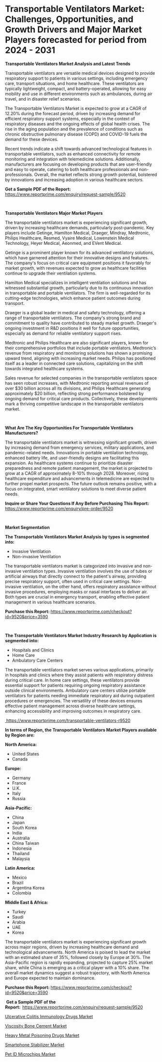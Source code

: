 <p><h1>Transportable Ventilators Market: Challenges, Opportunities, and Growth Drivers and Major Market Players forecasted for period from 2024 - 2031</h1></p><p><strong>Transportable Ventilators Market Analysis and Latest Trends</strong></p>
<p><p>Transportable ventilators are versatile medical devices designed to provide respiratory support to patients in various settings, including emergency care, transport situations, and home healthcare. These ventilators are typically lightweight, compact, and battery-operated, allowing for easy mobility and use in different environments such as ambulances, during air travel, and in disaster relief scenarios. </p><p>The Transportable Ventilators Market is expected to grow at a CAGR of 12.20% during the forecast period, driven by increasing demand for efficient respiratory support systems, especially in the context of respiratory diseases and the ongoing effects of global health crises. The rise in the aging population and the prevalence of conditions such as chronic obstructive pulmonary disease (COPD) and COVID-19 fuels the demand for these devices.</p><p>Recent trends indicate a shift towards advanced technological features in transportable ventilators, such as enhanced connectivity for remote monitoring and integration with telemedicine solutions. Additionally, manufacturers are focusing on developing products that are user-friendly and easy to operate, catering to both healthcare professionals and non-professionals. Overall, the market reflects strong growth potential, bolstered by innovations and increasing adoption in various healthcare sectors.</p></p>
<p><strong>Get a Sample PDF of the Report:&nbsp;</strong> <a href="https://www.reportprime.com/enquiry/request-sample/9520?utm_campaign=1832&utm_medium=2&utm_source=Github&utm_content=ia&utm_term=28112024&utm_id=transportable-ventilators">https://www.reportprime.com/enquiry/request-sample/9520</a></p>
<p>&nbsp;</p>
<p><strong>Transportable Ventilators Major Market Players</strong></p>
<p><p>The transportable ventilators market is experiencing significant growth, driven by increasing healthcare demands, particularly post-pandemic. Key players include Getinge, Hamilton Medical, Draeger, Mindray, Medtronic, Philips Healthcare, Resmed, Vyaire Medical, Lowenstein Medical Technology, Heyer Medical, Aeonmed, and EVent Medical. </p><p>Getinge is a prominent player known for its advanced ventilatory solutions, which have garnered attention for their innovative designs and features. The company's focus on critical care equipment positions it favorably for market growth, with revenues expected to grow as healthcare facilities continue to upgrade their ventilation systems.</p><p>Hamilton Medical specializes in intelligent ventilation solutions and has witnessed substantial growth, particularly due to its continuous innovation in transportable and portable ventilators. The firm is well-regarded for its cutting-edge technologies, which enhance patient outcomes during transport.</p><p>Draeger is a global leader in medical and safety technology, offering a range of transportable ventilators. The company's strong brand and commitment to quality have contributed to steady market growth. Draeger's ongoing investment in R&D positions it well for future opportunities, especially as demand for reliable ventilatory support rises.</p><p>Medtronic and Philips Healthcare are also significant players, known for their comprehensive portfolios that include portable ventilators. Medtronic’s revenue from respiratory and monitoring solutions has shown a promising upward trend, aligning with increasing market needs. Philips has positioned itself as a leader in connected care solutions, capitalizing on the shift towards integrated healthcare systems.</p><p>Sales revenue for selected companies in the transportable ventilators space has seen robust increases, with Medtronic reporting annual revenues of over $30 billion across all its divisions, and Philips Healthcare generating approximately $20 billion, reflecting strong performance bolstered by ongoing demand for critical care products. Collectively, these developments mark a thriving competitive landscape in the transportable ventilators market.</p></p>
<p>&nbsp;</p>
<p><strong>What Are The Key Opportunities For Transportable Ventilators Manufacturers?</strong></p>
<p><p>The transportable ventilators market is witnessing significant growth, driven by increasing demand from emergency services, military applications, and pandemic-related needs. Innovations in portable ventilation technology, enhanced battery life, and user-friendly designs are facilitating this expansion. As healthcare systems continue to prioritize disaster preparedness and remote patient management, the market is projected to grow at a CAGR of approximately 8-10% through 2028. Moreover, rising healthcare expenditure and advancements in telemedicine are expected to further propel market prospects. The future outlook remains positive, with a focus on integrated, smart ventilatory solutions to meet diverse patient needs.</p></p>
<p><strong>Inquire or Share Your Questions If Any Before Purchasing This Report:</strong> <a href="https://www.reportprime.com/enquiry/pre-order/9520?utm_campaign=1832&utm_medium=2&utm_source=Github&utm_content=ia&utm_term=28112024&utm_id=transportable-ventilators">https://www.reportprime.com/enquiry/pre-order/9520</a></p>
<p>&nbsp;</p>
<p><strong>Market Segmentation</strong></p>
<p><strong>The Transportable Ventilators Market Analysis by types is segmented into:</strong></p>
<p><ul><li>Invasive Ventilation</li><li>Non-invasive Ventilation</li></ul></p>
<p><p>The transportable ventilators market is categorized into invasive and non-invasive ventilation types. Invasive ventilation involves the use of tubes or artificial airways that directly connect to the patient's airway, providing precise respiratory support, often used in critical care settings. Non-invasive ventilation, on the other hand, offers respiratory assistance without invasive procedures, employing masks or nasal interfaces to deliver air. Both types are crucial in emergency transport, enabling effective patient management in various healthcare scenarios.</p></p>
<p><strong>Purchase this Report:&nbsp;</strong><a href="https://www.reportprime.com/checkout?id=9520&price=3590&utm_campaign=1832&utm_medium=2&utm_source=Github&utm_content=ia&utm_term=28112024&utm_id=transportable-ventilators">https://www.reportprime.com/checkout?id=9520&price=3590</a></p>
<p>&nbsp;</p>
<p><strong>The Transportable Ventilators Market Industry Research by Application is segmented into:</strong></p>
<p><ul><li>Hospitals and Clinics</li><li>Home Care</li><li>Ambulatory Care Centers</li></ul></p>
<p><p>The transportable ventilators market serves various applications, primarily in hospitals and clinics where they assist patients with respiratory distress during critical care. In home care settings, these ventilators provide essential support for patients requiring ongoing respiratory assistance outside clinical environments. Ambulatory care centers utilize portable ventilators for patients needing immediate respiratory aid during outpatient procedures or emergencies. The versatility of these devices ensures effective patient management across diverse healthcare settings, enhancing accessibility and improving outcomes in respiratory care.</p></p>
<p><a href="https://www.reportprime.com/transportable-ventilators-r9520?utm_campaign=1832&utm_medium=2&utm_source=Github&utm_content=ia&utm_term=28112024&utm_id=transportable-ventilators">&nbsp;https://www.reportprime.com/transportable-ventilators-r9520</a></p>
<p><strong>In terms of Region, the Transportable Ventilators Market Players available by Region are:</strong></p>
<p>
    <p> <strong> North America: </strong>
        <ul>
            <li>United States</li>
            <li>Canada</li>
        </ul>
        </p> 
    <p> <strong> Europe: </strong>
        <ul>
            <li>Germany</li>
            <li>France</li>
            <li>U.K.</li>
            <li>Italy</li>
            <li>Russia</li>
        </ul>
        </p> 
    <p> <strong> Asia-Pacific: </strong>
        <ul>
            <li>China</li>
            <li>Japan</li>
            <li>South Korea</li>
            <li>India</li>
            <li>Australia</li>
            <li>China Taiwan</li>
            <li>Indonesia</li>
            <li>Thailand</li>
            <li>Malaysia</li>
        </ul>
        </p> 
    <p> <strong> Latin America: </strong>
        <ul>
            <li>Mexico</li>
            <li>Brazil</li>
            <li>Argentina Korea</li>
            <li>Colombia</li>
        </ul>
        </p> 
    <p> <strong> Middle East & Africa: </strong>
        <ul>
            <li>Turkey</li>
            <li>Saudi</li>
            <li>Arabia</li>
            <li>UAE</li>
            <li>Korea</li>
        </ul>
    </p>
    </p>
<p><p>The transportable ventilators market is experiencing significant growth across major regions, driven by increasing healthcare demand and technological advancements. North America is poised to lead the market with an estimated share of 35%, followed closely by Europe at 30%. The Asia-Pacific region is rapidly expanding, projected to capture 25% market share, while China is emerging as a critical player with a 10% share. The overall market dynamics suggest a robust trajectory, with North America and Europe expected to maintain dominance.</p></p>
<p><strong>Purchase this Report: </strong><a href="https://www.reportprime.com/checkout?id=9520&price=3590&utm_campaign=1832&utm_medium=2&utm_source=Github&utm_content=ia&utm_term=28112024&utm_id=transportable-ventilators">https://www.reportprime.com/checkout?id=9520&price=3590</a></p>
<p>&nbsp;<strong>Get a Sample PDF of the Report:&nbsp;&nbsp;</strong><a href="https://www.reportprime.com/enquiry/request-sample/9520?utm_campaign=1832&utm_medium=2&utm_source=Github&utm_content=ia&utm_term=28112024&utm_id=transportable-ventilators">https://www.reportprime.com/enquiry/request-sample/9520</a></p>
<p><strong></strong></p>
<p><p><a href="https://issuu.com/reportprime-2/docs/ulcerative-colitis-immunology-drugs_7fb6981073f2ef?utm_campaign=1832&utm_medium=2&utm_source=Github&utm_content=ia&utm_term=28112024&utm_id=transportable-ventilators">Ulcerative Colitis Immunology Drugs Market</a></p><p><a href="https://github.com/AKSHATREPORTPRIME/Market-Research-Report-List-6/blob/main/viscosity-bone-cement-market.md?utm_campaign=1832&utm_medium=2&utm_source=Github&utm_content=ia&utm_term=28112024&utm_id=transportable-ventilators">Viscosity Bone Cement Market</a></p><p><a href="https://issuu.com/reportprime-2/docs/heavy-metal-poisoning-drugs-market-_4edd528b4899f8?utm_campaign=1832&utm_medium=2&utm_source=Github&utm_content=ia&utm_term=28112024&utm_id=transportable-ventilators">Heavy Metal Poisoning Drugs Market</a></p><p><a href="https://www.linkedin.com/pulse/smartphone-stabilizer-market-growth-outlook-from-2024-2031-projecting-5771c?utm_campaign=1832&utm_medium=2&utm_source=Github&utm_content=ia&utm_term=28112024&utm_id=transportable-ventilators">Smartphone Stabilizer Market</a></p><p><a href="https://www.linkedin.com/pulse/pet-id-microchips-market-size-status-forecast-2024-2031-hamp-shire-stmic?utm_campaign=1832&utm_medium=2&utm_source=Github&utm_content=ia&utm_term=28112024&utm_id=transportable-ventilators">Pet ID Microchips Market</a></p></p>